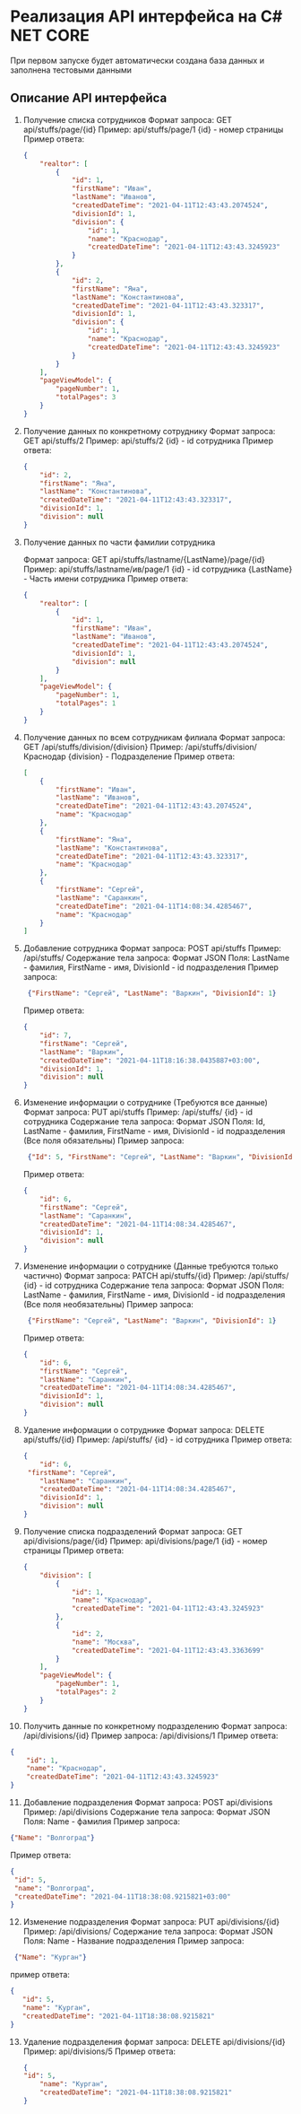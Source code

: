 ﻿# Реализация API интерфейса на C# NET CORE

При первом запуске будет автоматически создана база данных и заполнена тестовыми данными

## Описание API интерфейса

1. Получение списка сотрудников
   Формат запроса: GET api/stuffs/page/{id}
   Пример: api/stuffs/page/1
   {id} - номер страницы
   Пример ответа:
   ```json
   {
       "realtor": [
           {
               "id": 1,
               "firstName": "Иван",
               "lastName": "Иванов",
               "createdDateTime": "2021-04-11T12:43:43.2074524",
               "divisionId": 1,
               "division": {
                   "id": 1,
                   "name": "Краснодар",
                   "createdDateTime": "2021-04-11T12:43:43.3245923"
               }
           },
           {
               "id": 2,
               "firstName": "Яна",
               "lastName": "Константинова",
               "createdDateTime": "2021-04-11T12:43:43.323317",
               "divisionId": 1,
               "division": {
                   "id": 1,
                   "name": "Краснодар",
                   "createdDateTime": "2021-04-11T12:43:43.3245923"
               }
           }
       ],
       "pageViewModel": {
           "pageNumber": 1,
           "totalPages": 3
       }
   }
   ```

2. Получение данных по конкретному сотруднику
   Формат запроса: GET api/stuffs/2
   Пример: api/stuffs/2
   {id} - id сотрудника
   Пример ответа:
   ```json
   {
       "id": 2,
       "firstName": "Яна",
       "lastName": "Константинова",
       "createdDateTime": "2021-04-11T12:43:43.323317",
       "divisionId": 1,
       "division": null
   }
   ```

3. Получение данных по части фамилии сотрудника

   Формат запроса: GET api/stuffs/lastname/{LastName}/page/{id}
   Пример: api/stuffs/lastname/ив/page/1
   {id} - id сотрудника
   {LastName} - Часть имени сотрудника
   Пример ответа:
   ```json
   {
       "realtor": [
           {
               "id": 1,
               "firstName": "Иван",
               "lastName": "Иванов",
               "createdDateTime": "2021-04-11T12:43:43.2074524",
               "divisionId": 1,
               "division": null
           }
       ],
       "pageViewModel": {
           "pageNumber": 1,
           "totalPages": 1
       }
   }
   ```

4. Получение данных по всем сотрудникам филиала
   Формат запроса: GET /api/stuffs/division/{division}
   Пример: /api/stuffs/division/Краснодар
   {division} - Подразделение
   Пример ответа:
   ```json
   [
       {
           "firstName": "Иван",
           "lastName": "Иванов",
           "createdDateTime": "2021-04-11T12:43:43.2074524",
           "name": "Краснодар"
       },
       {
           "firstName": "Яна",
           "lastName": "Константинова",
           "createdDateTime": "2021-04-11T12:43:43.323317",
           "name": "Краснодар"
       },
       {
           "firstName": "Сергей",
           "lastName": "Саранкин",
           "createdDateTime": "2021-04-11T14:08:34.4285467",
           "name": "Краснодар"
       }
   ]
   ```

5. Добавление сотрудника
   Формат запроса: POST api/stuffs
   Пример: /api/stuffs/
   Содержание тела запроса:
   Формат JSON
   Поля: LastName - фамилия, FirstName - имя, DivisionId - id подразделения
   Пример запроса:
   ```json
    {"FirstName": "Сергей", "LastName": "Варкин", "DivisionId": 1}
   ```
   Пример ответа:
   ```json
   {
       "id": 7,
       "firstName": "Сергей",
       "lastName": "Варкин",
       "createdDateTime": "2021-04-11T18:16:38.0435887+03:00",
       "divisionId": 1,
       "division": null
   }
   ```

6. Изменение информации о сотруднике (Требуются все данные)
   Формат запроса: PUT api/stuffs
   Пример: /api/stuffs/
   {id} - id сотрудника
   Содержание тела запроса:
   Формат JSON
   Поля: Id, LastName - фамилия, FirstName - имя, DivisionId - id подразделения
   (Все поля обязательны)
   Пример запроса:
   
   ```json
    {"Id": 5, "FirstName": "Сергей", "LastName": "Варкин", "DivisionId": 1}
   ```
   Пример ответа:
   ```json
   {
       "id": 6,
       "firstName": "Сергей",
       "lastName": "Саранкин",
       "createdDateTime": "2021-04-11T14:08:34.4285467",
       "divisionId": 1,
       "division": null
   }
   ```

7. Изменение информации о сотруднике (Данные требуются только частично)
   Формат запроса: PATCH api/stuffs/{id}
   Пример: /api/stuffs/
   {id} - id сотрудника
   Содержание тела запроса:
   Формат JSON
   Поля: LastName - фамилия, FirstName - имя, DivisionId - id подразделения
   (Все поля необязательны)
   Пример запроса:
   ```json
    {"FirstName": "Сергей", "LastName": "Варкин", "DivisionId": 1}
   ```

   Пример ответа:
   ```json
   {
       "id": 6,
       "firstName": "Сергей",
       "lastName": "Саранкин",
       "createdDateTime": "2021-04-11T14:08:34.4285467",
       "divisionId": 1,
       "division": null
   }
   ```

8. Удаление информации о сотруднике
   Формат запроса: DELETE api/stuffs/{id}
   Пример: /api/stuffs/
   {id} - id сотрудника
   Пример ответа:
   ```json
   {
       "id": 6,
    "firstName": "Сергей",
       "lastName": "Саранкин",
       "createdDateTime": "2021-04-11T14:08:34.4285467",
       "divisionId": 1,
       "division": null
   }
   ```
9. Получение списка подразделений
   Формат запроса: GET api/divisions/page/{id}
   Пример: api/divisions/page/1
   {id} - номер страницы
   Пример ответа:   
   ```json
   {
       "division": [
           {
               "id": 1,
               "name": "Краснодар",
               "createdDateTime": "2021-04-11T12:43:43.3245923"
           },
           {
               "id": 2,
               "name": "Москва",
               "createdDateTime": "2021-04-11T12:43:43.3363699"
           }
       ],
       "pageViewModel": {
           "pageNumber": 1,
           "totalPages": 2
       }
   }
   ```
   
10. Получить данные по конкретному подразделению
      Формат запроса: /api/divisions/{id}
      Пример запроса: /api/divisions/1
      Пример ответа:
   ```json
   {
       "id": 1,
       "name": "Краснодар",
       "createdDateTime": "2021-04-11T12:43:43.3245923"
   }
   ```

11. Добавление подразделения
      Формат запроса: POST api/divisions
      Пример: /api/divisions
      Содержание тела запроса:
      Формат JSON
      Поля: Name - фамилия
      Пример запроса:
   ```json
   {"Name": "Волгоград"}
   ```
   Пример ответа:
   ```json
   {
    "id": 5,
    "name": "Волгоград",
    "createdDateTime": "2021-04-11T18:38:08.9215821+03:00"
   }
   ```

12. Изменение подразделения
      Формат запроса: PUT api/divisions/{id}
      Пример: /api/divisions/
      Содержание тела запроса:
      Формат JSON
      Поля: Name - Название подразделения
      Пример запроса:
  ```json
   {"Name": "Курган"}
  ```
   пример ответа:
   ```json
   {
      "id": 5,
      "name": "Курган",
      "createdDateTime": "2021-04-11T18:38:08.9215821"
   }
   ```

13. Удаление подразделения
    формат запроса: DELETE api/divisions/{id}
    Пример: api/divisions/5
    Пример ответа:    
    ```json
    {
    "id": 5,
        "name": "Курган",
        "createdDateTime": "2021-04-11T18:38:08.9215821"
    }
    ```
    
